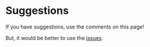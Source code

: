 # Suggestions #

If you have suggestions, use the comments on this page!

But, it would be better to use the [issues](http://code.google.com/p/pyector/issues/list).